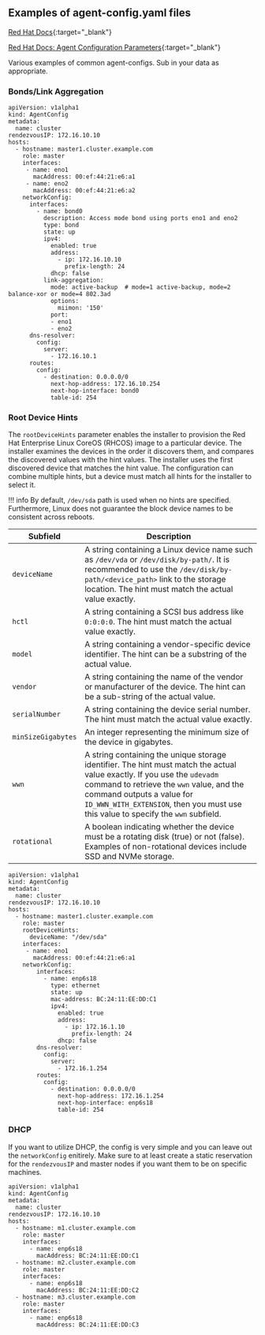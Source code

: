 ## Examples of agent-config.yaml files

[Red Hat Docs](https://docs.redhat.com/en/documentation/openshift_container_platform/4.17/html/installing_an_on-premise_cluster_with_the_agent-based_installer/preparing-to-install-with-agent-based-installer#agent-host-config_preparing-to-install-with-agent-based-installer){:target="_blank"}

[Red Hat Docs: Agent Configuration Parameters](https://docs.redhat.com/en/documentation/openshift_container_platform/4.17/html/installing_an_on-premise_cluster_with_the_agent-based_installer/installation-config-parameters-agent#agent-configuration-parameters_installation-config-parameters-agent){:target="_blank"}

Various examples of common agent-configs. Sub in your data as appropriate.

### Bonds/Link Aggregation

```{ .yaml .copy }
apiVersion: v1alpha1
kind: AgentConfig
metadata:
  name: cluster
rendezvousIP: 172.16.10.10
hosts:
  - hostname: master1.cluster.example.com
    role: master
    interfaces:
     - name: eno1
       macAddress: 00:ef:44:21:e6:a1
     - name: eno2
       macAddress: 00:ef:44:21:e6:a2
    networkConfig:
      interfaces:
        - name: bond0
          description: Access mode bond using ports eno1 and eno2
          type: bond
          state: up
          ipv4:
            enabled: true
            address:
              - ip: 172.16.10.10
                prefix-length: 24
            dhcp: false
          link-aggregation:
            mode: active-backup  # mode=1 active-backup, mode=2 balance-xor or mode=4 802.3ad
            options:
              miimon: '150'
            port:
            - eno1
            - eno2
      dns-resolver:
        config:
          server:
            - 172.16.10.1
      routes:
        config:
          - destination: 0.0.0.0/0
            next-hop-address: 172.16.10.254
            next-hop-interface: bond0
            table-id: 254
```

### Root Device Hints
The `rootDeviceHints` parameter enables the installer to provision the Red Hat Enterprise Linux CoreOS (RHCOS) image to a particular device. The installer examines the devices in the order it discovers them, and compares the discovered values with the hint values. The installer uses the first discovered device that matches the hint value. The configuration can combine multiple hints, but a device must match all hints for the installer to select it.

!!! info
    By default, `/dev/sda` path is used when no hints are specified. Furthermore, Linux does not guarantee the block device names to be consistent across reboots.

|Subfield|Description|
|-       |-          |
|`deviceName`|A string containing a Linux device name such as `/dev/vda` or `/dev/disk/by-path/`. It is recommended to use the `/dev/disk/by-path/<device_path>` link to the storage location. The hint must match the actual value exactly.|
|`hctl`|A string containing a SCSI bus address like `0:0:0:0`. The hint must match the actual value exactly.|
|`model`|A string containing a vendor-specific device identifier. The hint can be a substring of the actual value.|
|`vendor`|A string containing the name of the vendor or manufacturer of the device. The hint can be a sub-string of the actual value.|
|`serialNumber`|A string containing the device serial number. The hint must match the actual value exactly.|
|`minSizeGigabytes`|An integer representing the minimum size of the device in gigabytes.|
|`wwn`|A string containing the unique storage identifier. The hint must match the actual value exactly. If you use the `udevadm` command to retrieve the `wwn` value, and the command outputs a value for `ID_WWN_WITH_EXTENSION`, then you must use this value to specify the `wwn` subfield.|
|`rotational`|A boolean indicating whether the device must be a rotating disk (true) or not (false). Examples of non-rotational devices include SSD and NVMe storage.|


```{ .yaml .copy }
apiVersion: v1alpha1
kind: AgentConfig
metadata:
  name: cluster
rendezvousIP: 172.16.10.10
hosts:
  - hostname: master1.cluster.example.com
    role: master
    rootDeviceHints:
      deviceName: "/dev/sda"
    interfaces:
     - name: eno1
       macAddress: 00:ef:44:21:e6:a1
    networkConfig:
        interfaces:
          - name: enp6s18
            type: ethernet
            state: up
            mac-address: BC:24:11:EE:DD:C1
            ipv4:
              enabled: true
              address:
                - ip: 172.16.1.10
                  prefix-length: 24
              dhcp: false
        dns-resolver:
          config:
            server:
              - 172.16.1.254
        routes:
          config:
            - destination: 0.0.0.0/0
              next-hop-address: 172.16.1.254
              next-hop-interface: enp6s18
              table-id: 254
```

### DHCP
If you want to utilize DHCP, the config is very simple and you can leave out the `networkConfig` enitirely. Make sure to at least create a static reservation for the `rendezvousIP` and master nodes if you want them to be on specific machines.

```{ .yaml .copy }
apiVersion: v1alpha1
kind: AgentConfig
metadata:
  name: cluster
rendezvousIP: 172.16.10.10
hosts:
  - hostname: m1.cluster.example.com
    role: master
    interfaces:
      - name: enp6s18
        macAddress: BC:24:11:EE:DD:C1
  - hostname: m2.cluster.example.com
    role: master
    interfaces:
      - name: enp6s18
        macAddress: BC:24:11:EE:DD:C2
  - hostname: m3.cluster.example.com
    role: master
    interfaces:
      - name: enp6s18
        macAddress: BC:24:11:EE:DD:C3
```